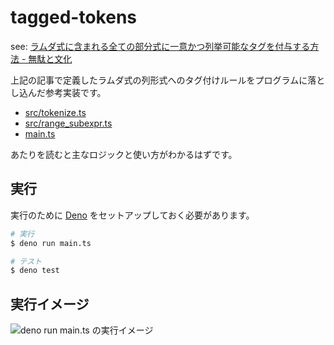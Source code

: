 # tagged-tokens

see: [ラムダ式に含まれる全ての部分式に一意かつ列挙可能なタグを付与する方法 - 無駄と文化](https://blog.mudatobunka.org/entry/2024/01/09/120000)

上記の記事で定義したラムダ式の列形式へのタグ付けルールをプログラムに落とし込んだ参考実装です。

- [src/tokenize.ts](https://github.com/todays-mitsui/tagged-tokens/blob/main/src/tokenize.ts)
- [src/range_subexpr.ts](https://github.com/todays-mitsui/tagged-tokens/blob/main/src/range_subexpr.ts)
- [main.ts](https://github.com/todays-mitsui/tagged-tokens/blob/main/main.ts)

あたりを読むと主なロジックと使い方がわかるはずです。

## 実行

実行のために [Deno](https://deno.com/) をセットアップしておく必要があります。

```sh
# 実行
$ deno run main.ts

# テスト
$ deno test
```

## 実行イメージ

![deno run main.ts の実行イメージ](https://github.com/todays-mitsui/tagged-tokens/assets/3040456/977f4329-0520-4e19-a485-7fba7ce32f31)
